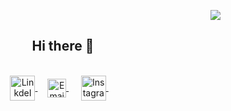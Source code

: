 <p align="right"> <img src="https://komarev.com/ghpvc/?username=preethampathi2305" /> </p>
<p align="center">
<h2 align="center">Hi there 👋</h2>

<br>
<div align="center">
<a href="https://www.linkedin.com/in/preethampathi/">
  <img align="center" alt="LinkdeIN" width="40px" src="https://img.icons8.com/plasticine/100/000000/linkedin.png" />
</a>&nbsp;&nbsp;&nbsp;

<a href="mailto:preethamreddypathi2305@gmail.com">
  <img align="center" alt="Email" width="30px" src="https://img.icons8.com/doodle/48/000000/gmail-new.png" />
</a>&nbsp;&nbsp;&nbsp;&nbsp;

<a href="https://www.instagram.com/preetham_pathi/">
  <img align="center" alt="Instagram" width="40px" src="https://img.icons8.com/cotton/64/000000/instagram-new.png" />
</a>&nbsp;&nbsp;&nbsp;

</div >
<!--
**preethampathi2305/preethampathi2305** is a ✨ _special_ ✨ repository because its `README.md` (this file) appears on your GitHub profile.

Here are some ideas to get you started:

- 🔭 I’m currently working on ...
- 🌱 I’m currently learning ...
- 👯 I’m looking to collaborate on ...
- 🤔 I’m looking for help with ...
- 💬 Ask me about ...
- 📫 How to reach me: ...
- 😄 Pronouns: ...
- ⚡ Fun fact: ...
-->
